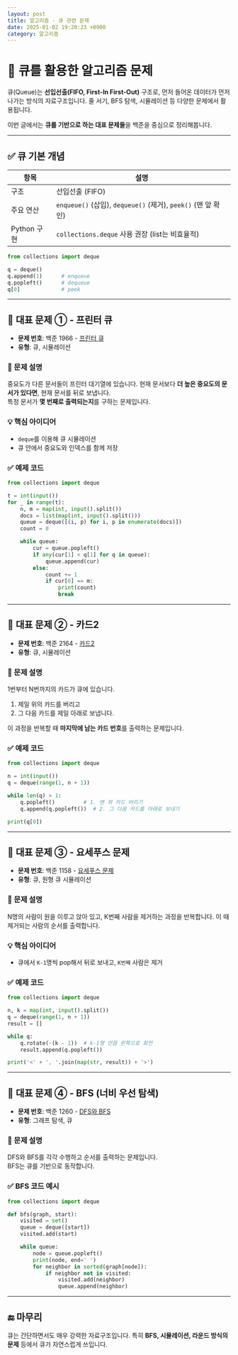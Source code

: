 ```yaml
---
layout: post
title: 알고리즘 - 큐 관련 문제
date: 2025-01-02 19:20:23 +0900
category: 알고리즘
---
```

# 🚌 큐를 활용한 알고리즘 문제

큐(Queue)는 **선입선출(FIFO, First-In First-Out)** 구조로, 먼저 들어온 데이터가 먼저 나가는 방식의 자료구조입니다. 줄 서기, BFS 탐색, 시뮬레이션 등 다양한 문제에서 활용됩니다.

이번 글에서는 **큐를 기반으로 하는 대표 문제들**을 백준을 중심으로 정리해봅니다.

---

## ✅ 큐 기본 개념

| 항목 | 설명 |
|------|------|
| 구조 | 선입선출 (FIFO) |
| 주요 연산 | `enqueue()` (삽입), `dequeue()` (제거), `peek()` (맨 앞 확인) |
| Python 구현 | `collections.deque` 사용 권장 (list는 비효율적) |

```python
from collections import deque

q = deque()
q.append(1)      # enqueue
q.popleft()      # dequeue
q[0]             # peek
```

---

## 📌 대표 문제 ① - 프린터 큐  
- **문제 번호**: 백준 1966 - [프린터 큐](https://www.acmicpc.net/problem/1966)  
- **유형**: 큐, 시뮬레이션

### 📝 문제 설명
중요도가 다른 문서들이 프린터 대기열에 있습니다. 현재 문서보다 **더 높은 중요도의 문서가 있다면**, 현재 문서를 뒤로 보냅니다.  
특정 문서가 **몇 번째로 출력되는지**를 구하는 문제입니다.

### 💡 핵심 아이디어
- `deque`를 이용해 큐 시뮬레이션
- 큐 안에서 중요도와 인덱스를 함께 저장

### ✅ 예제 코드
```python
from collections import deque

t = int(input())
for _ in range(t):
    n, m = map(int, input().split())
    docs = list(map(int, input().split()))
    queue = deque([(i, p) for i, p in enumerate(docs)])
    count = 0

    while queue:
        cur = queue.popleft()
        if any(cur[1] < q[1] for q in queue):
            queue.append(cur)
        else:
            count += 1
            if cur[0] == m:
                print(count)
                break
```

---

## 📌 대표 문제 ② - 카드2  
- **문제 번호**: 백준 2164 - [카드2](https://www.acmicpc.net/problem/2164)  
- **유형**: 큐, 시뮬레이션

### 📝 문제 설명
1번부터 N번까지의 카드가 큐에 있습니다.  
1. 제일 위의 카드를 버리고  
2. 그 다음 카드를 제일 아래로 보냅니다.

이 과정을 반복할 때 **마지막에 남는 카드 번호**를 출력하는 문제입니다.

### ✅ 예제 코드
```python
from collections import deque

n = int(input())
q = deque(range(1, n + 1))

while len(q) > 1:
    q.popleft()         # 1. 맨 위 카드 버리기
    q.append(q.popleft())  # 2. 그 다음 카드를 아래로 보내기

print(q[0])
```

---

## 📌 대표 문제 ③ - 요세푸스 문제  
- **문제 번호**: 백준 1158 - [요세푸스 문제](https://www.acmicpc.net/problem/1158)  
- **유형**: 큐, 원형 큐 시뮬레이션

### 📝 문제 설명
N명의 사람이 원을 이루고 앉아 있고, K번째 사람을 제거하는 과정을 반복합니다. 이 때 제거되는 사람의 순서를 출력합니다.

### 💡 핵심 아이디어
- 큐에서 `K-1`명씩 pop해서 뒤로 보내고, `K번째` 사람은 제거

### ✅ 예제 코드
```python
from collections import deque

n, k = map(int, input().split())
q = deque(range(1, n + 1))
result = []

while q:
    q.rotate(-(k - 1))  # k-1명 만큼 왼쪽으로 회전
    result.append(q.popleft())

print('<' + ', '.join(map(str, result)) + '>')
```

---

## 📌 대표 문제 ④ - BFS (너비 우선 탐색)  
- **문제 번호**: 백준 1260 - [DFS와 BFS](https://www.acmicpc.net/problem/1260)  
- **유형**: 그래프 탐색, 큐

### 📝 문제 설명
DFS와 BFS를 각각 수행하고 순서를 출력하는 문제입니다.  
BFS는 큐를 기반으로 동작합니다.

### ✅ BFS 코드 예시
```python
from collections import deque

def bfs(graph, start):
    visited = set()
    queue = deque([start])
    visited.add(start)

    while queue:
        node = queue.popleft()
        print(node, end=' ')
        for neighbor in sorted(graph[node]):
            if neighbor not in visited:
                visited.add(neighbor)
                queue.append(neighbor)
```

---

## 🔚 마무리

큐는 간단하면서도 매우 강력한 자료구조입니다. 특히 **BFS, 시뮬레이션, 라운드 방식의 문제** 등에서 큐가 자연스럽게 쓰입니다.